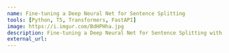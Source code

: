 ```yaml
---
name: Fine-tuning a Deep Neural Net for Sentence Splitting
tools: [Python, T5, Transformers, FastAPI]
image: https://i.imgur.com/BdHPHha.jpg
description: Fine-tuning a Deep Neural Net for Sentence Splitting with WikiSplit
external_url: 
---
```

